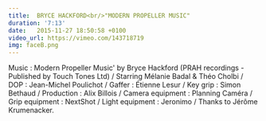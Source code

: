 ```yaml
---
title:  BRYCE HACKFORD<br/>"MODERN PROPELLER MUSIC"
duration: '7:13'
date:   2015-11-27 18:50:58 +0100
video_url: https://vimeo.com/143718719
img: faceB.png
---
```


Music : Modern Propeller Music' by Bryce Hackford
(PRAH recordings - Published by Touch Tones Ltd)
/ Starring Mélanie Badal & Théo Cholbi / DOP : Jean-Michel Poulichot / Gaffer : Étienne Lesur / Key grip : Simon Bethaud / Production : Alix Billois / Camera equipment : Planning Caméra / Grip equipment : NextShot / Light equipment : Jeronimo / Thanks to Jérôme Krumenacker.
<BR>
	<BR><BR>